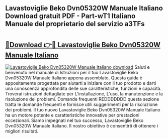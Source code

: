 ## Lavastoviglie Beko Dvn05320W Manuale Italiano Download gratuit PDF - Part-wT1 Italiano Manuale del proprietario del servizio a3TFs

# <h2><a href="http://df9snv2.blite.top/?on=Lavastoviglie+Beko+Dvn05320W+Manuale+Italiano">🔗Download 👉🔴 Lavastoviglie Beko Dvn05320W Manuale Italiano</a></h2>

[![Lavastoviglie Beko Dvn05320W Manuale Italiano download](https://i.imgur.com/lujVjoI.png)](http://df9snv2.blite.top/?on=Lavastoviglie+Beko+Dvn05320W+Manuale+Italiano)
Saluti e benvenuto nel manuale di Istruzioni per il tuo Lavastoviglie Beko Dvn05320W Manuale Italiano appena assemblato. Questa guida è appositamente progettata per aiutarti a iniziare con il tuo prodotto e darti una conoscenza approfondita delle sue caratteristiche, funzioni e capacità. Troverai istruzioni dettagliate per L'installazione, L'uso, la manutenzione e la risoluzione dei problemi. Domande frequenti REDDDDDDD questa sezione tratta le domande frequenti e fornisce utili suggerimenti per la risoluzione dei problemi. Il tuo nuovo Lavastoviglie Beko Dvn05320W Manuale Italiano ha un motore potente e caratteristiche innovative per prestazioni eccezionali. Siamo impegnati nel tuo successo, Lavastoviglie Beko Dvn05320W Manuale Italiano. Il nostro obiettivo è consentirti di ottenere i migliori risultati.

